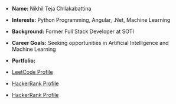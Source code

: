 - **Name:** Nikhil Teja Chilakabattina
- **Interests:** Python Programming, Angular, .Net, Machine Learning
- **Background:** Former Full Stack Developer at SOTI
- **Career Goals:** Seeking opportunities in Artificial Intelligence and Machine Learning

- **Portfolio:**  
- [LeetCode Profile]( https://leetcode.com/u/chnt0002/)  
- [HackerRank Profile](https://www.hackerrank.com/profile/chnt0002)
- [HackerRank Profile](//www.linkedin.com/in/nikhil-teja-chilakabattina-9337511b4/)  


<!---
NikhilTeja2000/NikhilTeja2000 is a ✨ special ✨ repository because its `README.md` (this file) appears on your GitHub profile.
You can click the Preview link to take a look at your changes.
--->
